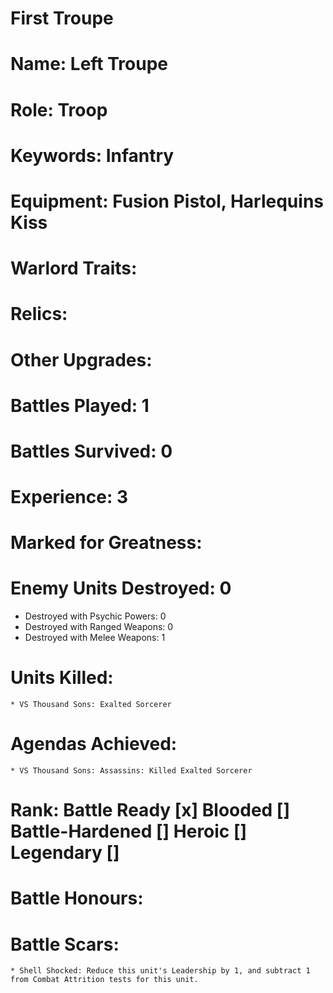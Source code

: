 # First Troupe

# Name: Left Troupe
# Role: Troop
# Keywords: Infantry
# Equipment: Fusion Pistol, Harlequins Kiss
# Warlord Traits:
# Relics:
# Other Upgrades:

# Battles Played: 1 
# Battles Survived: 0
# Experience: 3
# Marked for Greatness:
# Enemy Units Destroyed: 0  
  * Destroyed with Psychic Powers: 0 
  * Destroyed with Ranged Weapons: 0 
  * Destroyed with Melee Weapons: 1
# Units Killed: 
    * VS Thousand Sons: Exalted Sorcerer
# Agendas Achieved:
    * VS Thousand Sons: Assassins: Killed Exalted Sorcerer

# Rank: Battle Ready [x] Blooded [] Battle-Hardened [] Heroic [] Legendary []

# Battle Honours: 
# Battle Scars:
    * Shell Shocked: Reduce this unit's Leadership by 1, and subtract 1 from Combat Attrition tests for this unit. 